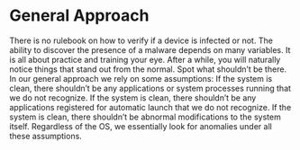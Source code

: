 # General Approach


There is no rulebook on how to verify if a device is infected or not. The ability to discover the presence of a malware depends on many variables.
It is all about practice and training your eye. After a while, you will naturally notice things that stand out from the normal. Spot what shouldn’t be there.
In our general approach we rely on some assumptions:
If the system is clean, there shouldn’t be any applications or system processes running that we do not recognize.
If the system is clean, there shouldn’t be any applications registered for automatic launch that we do not recognize.
If the system is clean, there shouldn’t be abnormal modifications to the system itself.
Regardless of the OS, we essentially look for anomalies under all these assumptions.
